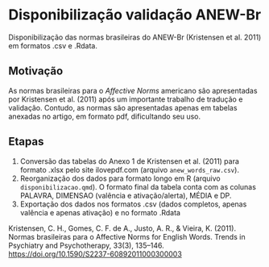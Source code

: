# Disponibilização validação ANEW-Br
Disponibilização das normas brasileiras do ANEW-Br (Kristensen et al. 2011) em
formatos .csv e .Rdata.

## Motivação
As normas brasileiras para o _Affective Norms_ americano são apresentadas por
Kristensen et al. (2011) após um importante trabalho de tradução e validação.
Contudo, as normas são apresentadas apenas em tabelas anexadas no artigo, em formato pdf, dificultando seu uso.

## Etapas

1. Conversão das tabelas do Anexo 1 de Kristensen et al. (2011) para formato .xlsx
pelo site ilovepdf.com (arquivo `anew_words_raw.csv`).
2. Reorganização dos dados para formato longo em R (arquivo `disponibilizacao.qmd`). O formato final da tabela conta com as colunas PALAVRA, DIMENSAO (valência e ativação/alerta), MÉDIA e DP.
3. Exportação dos dados nos formatos .csv (dados completos, apenas valência e apenas ativação) e no formato .Rdata


Kristensen, C. H., Gomes, C. F. de A., Justo, A. R., & Vieira, K. (2011). Normas brasileiras para o Affective Norms for English Words. Trends in Psychiatry and Psychotherapy, 33(3), 135–146. https://doi.org/10.1590/S2237-60892011000300003

